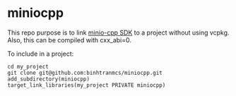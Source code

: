 
# miniocpp

This repo purpose is to link [minio-cpp SDK](https://github.com/minio/minio-cpp) to a project without using vcpkg. Also, this can be compiled with cxx_abi=0.

To include in a project:

```
cd my_project
git clone git@github.com:binhtranmcs/miniocpp.git
add_subdirectory(miniocpp)
target_link_libraries(my_project PRIVATE miniocpp)
```
